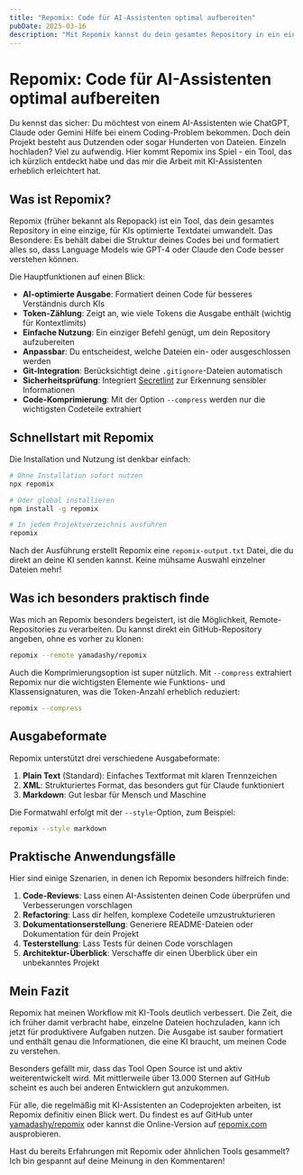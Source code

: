 ```yaml
---
title: "Repomix: Code für AI-Assistenten optimal aufbereiten"
pubDate: 2025-03-16
description: "Mit Repomix kannst du dein gesamtes Repository in ein einziges, AI-freundliches Format umwandeln - perfekt für die Zusammenarbeit mit KI-Tools wie ChatGPT, Claude oder Gemini."
---
```


# Repomix: Code für AI-Assistenten optimal aufbereiten

Du kennst das sicher: Du möchtest von einem AI-Assistenten wie ChatGPT, Claude oder Gemini Hilfe bei einem Coding-Problem bekommen. Doch dein Projekt besteht aus Dutzenden oder sogar Hunderten von Dateien. Einzeln hochladen? Viel zu aufwendig. Hier kommt Repomix ins Spiel - ein Tool, das ich kürzlich entdeckt habe und das mir die Arbeit mit KI-Assistenten erheblich erleichtert hat.

## Was ist Repomix?

Repomix (früher bekannt als Repopack) ist ein Tool, das dein gesamtes Repository in eine einzige, für KIs optimierte Textdatei umwandelt. Das Besondere: Es behält dabei die Struktur deines Codes bei und formatiert alles so, dass Language Models wie GPT-4 oder Claude den Code besser verstehen können.

Die Hauptfunktionen auf einen Blick:

- **AI-optimierte Ausgabe**: Formatiert deinen Code für besseres Verständnis durch KIs
- **Token-Zählung**: Zeigt an, wie viele Tokens die Ausgabe enthält (wichtig für Kontextlimits)
- **Einfache Nutzung**: Ein einziger Befehl genügt, um dein Repository aufzubereiten
- **Anpassbar**: Du entscheidest, welche Dateien ein- oder ausgeschlossen werden
- **Git-Integration**: Berücksichtigt deine `.gitignore`-Dateien automatisch
- **Sicherheitsprüfung**: Integriert [Secretlint](https://github.com/secretlint/secretlint) zur Erkennung sensibler Informationen
- **Code-Komprimierung**: Mit der Option `--compress` werden nur die wichtigsten Codeteile extrahiert

## Schnellstart mit Repomix

Die Installation und Nutzung ist denkbar einfach:

```bash
# Ohne Installation sofort nutzen
npx repomix

# Oder global installieren
npm install -g repomix

# In jedem Projektverzeichnis ausführen
repomix
```

Nach der Ausführung erstellt Repomix eine `repomix-output.txt` Datei, die du direkt an deine KI senden kannst. Keine mühsame Auswahl einzelner Dateien mehr!

## Was ich besonders praktisch finde

Was mich an Repomix besonders begeistert, ist die Möglichkeit, Remote-Repositories zu verarbeiten. Du kannst direkt ein GitHub-Repository angeben, ohne es vorher zu klonen:

```bash
repomix --remote yamadashy/repomix
```

Auch die Komprimierungsoption ist super nützlich. Mit `--compress` extrahiert Repomix nur die wichtigsten Elemente wie Funktions- und Klassensignaturen, was die Token-Anzahl erheblich reduziert:

```bash
repomix --compress
```

## Ausgabeformate

Repomix unterstützt drei verschiedene Ausgabeformate:

1. **Plain Text** (Standard): Einfaches Textformat mit klaren Trennzeichen
2. **XML**: Strukturiertes Format, das besonders gut für Claude funktioniert
3. **Markdown**: Gut lesbar für Mensch und Maschine

Die Formatwahl erfolgt mit der `--style`-Option, zum Beispiel:

```bash
repomix --style markdown
```

## Praktische Anwendungsfälle

Hier sind einige Szenarien, in denen ich Repomix besonders hilfreich finde:

1. **Code-Reviews**: Lass einen AI-Assistenten deinen Code überprüfen und Verbesserungen vorschlagen
2. **Refactoring**: Lass dir helfen, komplexe Codeteile umzustrukturieren
3. **Dokumentationserstellung**: Generiere README-Dateien oder Dokumentation für dein Projekt
4. **Testerstellung**: Lass Tests für deinen Code vorschlagen
5. **Architektur-Überblick**: Verschaffe dir einen Überblick über ein unbekanntes Projekt

## Mein Fazit

Repomix hat meinen Workflow mit KI-Tools deutlich verbessert. Die Zeit, die ich früher damit verbracht habe, einzelne Dateien hochzuladen, kann ich jetzt für produktivere Aufgaben nutzen. Die Ausgabe ist sauber formatiert und enthält genau die Informationen, die eine KI braucht, um meinen Code zu verstehen.

Besonders gefällt mir, dass das Tool Open Source ist und aktiv weiterentwickelt wird. Mit mittlerweile über 13.000 Sternen auf GitHub scheint es auch bei anderen Entwicklern gut anzukommen.

Für alle, die regelmäßig mit KI-Assistenten an Codeprojekten arbeiten, ist Repomix definitiv einen Blick wert. Du findest es auf GitHub unter [yamadashy/repomix](https://github.com/yamadashy/repomix) oder kannst die Online-Version auf [repomix.com](https://repomix.com) ausprobieren.

Hast du bereits Erfahrungen mit Repomix oder ähnlichen Tools gesammelt? Ich bin gespannt auf deine Meinung in den Kommentaren!
